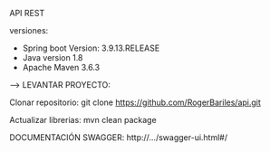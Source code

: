  API REST
 
 versiones:
  - Spring boot Version: 3.9.13.RELEASE
  - Java version 1.8
  - Apache Maven 3.6.3
  
 
 --> LEVANTAR PROYECTO:
 	
Clonar repositorio:
	git clone https://github.com/RogerBariles/api.git
	
Actualizar librerias:
	mvn clean package
	
	
DOCUMENTACIÓN SWAGGER:
http://.../swagger-ui.html#/
	
